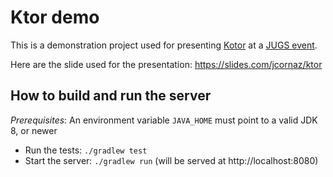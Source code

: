 # Ktor demo

This is a demonstration project used for presenting [Kotor](https://ktor.io) at a [JUGS event](https://www.jug.ch/html/events/2020/kotlin_with_ktor.html).

Here are the slide used for the presentation: https://slides.com/jcornaz/ktor

## How to build and run the server

*Prerequisites*: An environment variable `JAVA_HOME` must point to a valid JDK 8, or newer

* Run the tests: `./gradlew test`
* Start the server: `./gradlew run` (will be served at http://localhost:8080)
